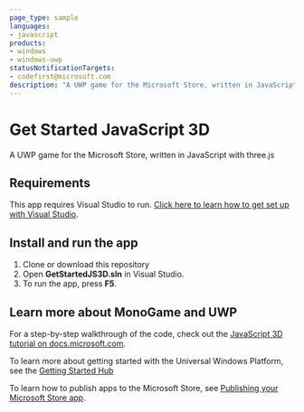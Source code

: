 ```yaml
---
page_type: sample
languages:
- javascript
products:
- windows
- windows-uwp
statusNotificationTargets:
- codefirst@microsoft.com
description: "A UWP game for the Microsoft Store, written in JavaScript with three.js."
---
```


# Get Started JavaScript 3D

A UWP game for the Microsoft Store, written in JavaScript with three.js

## Requirements
This app requires Visual Studio to run. [Click here to learn how to get set up with Visual Studio](https://docs.microsoft.com/en-us/windows/uwp/get-started/get-set-up).

## Install and run the app
1. Clone or download this repository
2. Open **GetStartedJS3D.sln** in Visual Studio.
3. To run the app, press **F5**.

## Learn more about MonoGame and UWP
For a step-by-step walkthrough of the code, check out the [JavaScript 3D tutorial on docs.microsoft.com](https://docs.microsoft.com/en-us/windows/uwp/get-started/get-started-tutorial-game-js3d).

To learn more about getting started with the Universal Windows Platform, see the [Getting Started Hub](https://developer.microsoft.com/windows/apps/getstarted)

To learn how to publish apps to the Microsoft Store, see [Publishing your Microsoft Store app](https://developer.microsoft.com/store/publish-apps).
